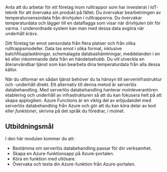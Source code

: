 Anta att du arbetar för ett företag inom rulltrappor som har investerat i IoT-teknik för att övervaka sin produkt på fältet. Du övervakar bearbetningen av temperatursensordata från drivhjulen i rulltrapporna. Du övervakar temperaturdata och lägger till en dataflagga som visar när drivhjulen blir för varma. I underordnade system kan man med dessa data avgöra när underhåll krävs.

Ditt företag tar emot sensordata från flera platser och från olika rulltrappsmodeller. Data tas emot i olika format, inklusive batchfiluppladdningar, schemalagda databashämtningar, meddelanden i en kö eller inkommande data från en händelsehubb. Du vill utveckla en återanvändbar tjänst som kan bearbeta dina temperaturdata från alla dessa källor.

När du utformar en sådan tjänst behöver du ta hänsyn till serverinfrastruktur och -underhåll direkt. Ett alternativ till denna metod är serverlös databehandling. Med serverlös databehandling hanterar molnleverantören etablering och underhåll av infrastrukturen så att du kan fokusera helt på att skapa applogiken. Azure Functions är en viktig del av erbjudandet med serverlös databehandling från Azure och gör att du kan köra delar av kod eller *funktioner*, skrivna på det språk du föredrar, i molnet.

## <a name="learning-objectives"></a>Utbildningsmål
I den här modulen kommer du att:

- Bestämma om serverlös databehandling passar för din verksamhet.
- Skapa en Azure-funktionsapp på Azure-portalen.
- Köra en funktion med utlösare.
- Övervaka och testa din Azure-funktion från Azure-portalen.
